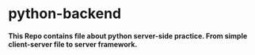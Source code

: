 # python-backend

#### This Repo contains file about python server-side practice. From simple client-server file to server framework.

  